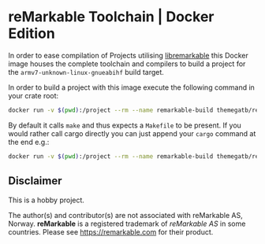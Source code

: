# reMarkable Toolchain | Docker Edition

In order to ease compilation of Projects utilising [libremarkable](https://github.com/canselcik/libremarkable) this Docker image houses the complete toolchain and compilers to build a project for the `armv7-unknown-linux-gnueabihf` build target.

In order to build a project with this image execute the following command in your crate root:
```bash
docker run -v $(pwd):/project --rm --name remarkable-build themegatb/remarkable-toolchain-rust
```
By default it calls `make` and thus expects a `Makefile` to be present.
If you would rather call cargo directly you can just append your `cargo` command at the end e.g.:
```bash
docker run -v $(pwd):/project --rm --name remarkable-build themegatb/remarkable-toolchain-rust cargo build --target=armv7-unknown-linux-gnueabihf
```

## Disclaimer

This is a hobby project.

The author(s) and contributor(s) are not associated with reMarkable AS, Norway.
**reMarkable** is a registered trademark of *reMarkable AS* in some countries.
Please see https://remarkable.com for their product.
